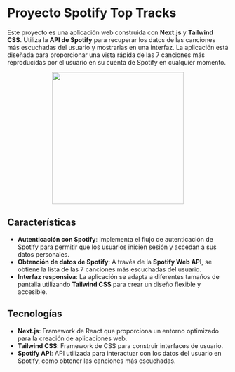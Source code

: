 # Proyecto Spotify Top Tracks

Este proyecto es una aplicación web construida con **Next.js** y **Tailwind CSS**. Utiliza la **API de Spotify** para recuperar los datos de las canciones más escuchadas del usuario y mostrarlas en una interfaz. La aplicación está diseñada para proporcionar una vista rápida de las 7 canciones más reproducidas por el usuario en su cuenta de Spotify en cualquier momento.

<p align="center">
  <img src="https://github.com/user-attachments/assets/dd34d8c9-167a-4b17-92f2-5cca7403f43d" width="300" />
</p>

## Características


- **Autenticación con Spotify**: Implementa el flujo de autenticación de Spotify para permitir que los usuarios inicien sesión y accedan a sus datos personales.
- **Obtención de datos de Spotify**: A través de la **Spotify Web API**, se obtiene la lista de las 7 canciones más escuchadas del usuario.
- **Interfaz responsiva**: La aplicación se adapta a diferentes tamaños de pantalla utilizando **Tailwind CSS** para crear un diseño flexible y accesible.

## Tecnologías

- **Next.js**: Framework de React que proporciona un entorno optimizado para la creación de aplicaciones web.
- **Tailwind CSS**: Framework de CSS para construir interfaces de usuario.
- **Spotify API**: API utilizada para interactuar con los datos del usuario en Spotify, como obtener las canciones más escuchadas.

